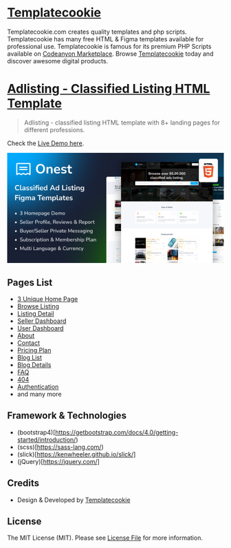 # [Templatecookie](https://templatecookie.com)
Templatecookie.com creates quality templates and php scripts. Templatecookie has many free HTML & Figma templates available for professional use. Templatecookie is famous for its premium PHP Scripts available on [Codeanyon Marketplace](https://codecanyon.net/user/templatecookie). Browse [Templatecookie](https://templatecookie.com) today and discover awesome digital products.

# [Adlisting - Classified Listing HTML Template](https://templatecookie.com/demo/adlisting-classified-listing-html-template)

> Adlisting - classified listing HTML template with 8+ landing pages for different professions.

Check the [Live Demo here](https://adlisting-html.netlify.app/).

![](screenshot.jpeg)

## Pages List
- [3 Unique Home Page](https://adlisting-html.netlify.app/)
- [Browse Listing](https://adlisting-html.netlify.app/ad-list)
- [Listing Detail](https://adlisting-html.netlify.app/ad-details)
- [Seller Dashboard](https://adlisting-html.netlify.app/dashboard)
- [User Dashboard](https://adlisting-html.netlify.app/dashboard)
- [About](https://adlisting-html.netlify.app/about)
- [Contact](https://adlisting-html.netlify.app/contact)
- [Pricing Plan](https://adlisting-html.netlify.app/price-plan)
- [Blog List](https://adlisting-html.netlify.app/blog-list)
- [Blog Details](https://adlisting-html.netlify.app/blog-details)
- [FAQ](https://adlisting-html.netlify.app/faq)
- [404](https://adlisting-html.netlify.app/404-error)
- [Authentication](https://adlisting-html.netlify.app/signin)
- and many more


## Framework & Technologies
- (bootstrap4)[https://getbootstrap.com/docs/4.0/getting-started/introduction/)
- (scss)[https://sass-lang.com/)
- (slick)[https://kenwheeler.github.io/slick/]
- (jQuery)[https://jquery.com/]

## Credits
- Design & Developed by [Templatecookie](https://templatecookie.com)

## License
The MIT License (MIT). Please see [License File](LICENSE.md) for more information.


